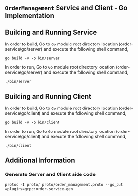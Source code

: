 ## ``OrderManagement`` Service and Client - Go Implementation

## Building and Running Service

In order to build, Go to ``Go`` module root directory location (order-service/go/server) and execute the following
 shell command,
```
go build -v -o bin/server
```

In order to run, Go to ``Go`` module root directory location (order-service/go/server) and execute the following
shell command,

```
./bin/server
```

## Building and Running Client   

In order to build, Go to ``Go`` module root directory location (order-service/go/client) and execute the following
 shell command,
```
go build -v -o bin/client
```

In order to run, Go to ``Go`` module root directory location (order-service/go/client) and execute the following
shell command,

```
./bin/client
```

## Additional Information

### Generate Server and Client side code 
``` 
protoc -I proto/ proto/order_management.proto --go_out =plugins=grpc:order-service-gen
``` 

